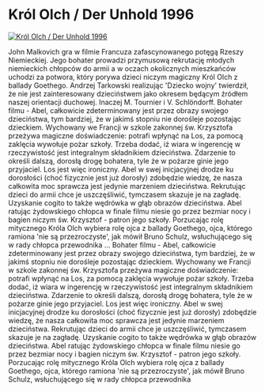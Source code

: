 Król Olch / Der Unhold 1996 
=============
[![Król Olch / Der Unhold 1996 ](http://vidos.pl/images/player.gif)](http://vidos.pl/krol-olch-der-unhold-1996)

 John Malkovich gra w filmie Francuza zafascynowanego potęgą Rzeszy Niemieckiej. Jego bohater prowadzi przymusową rekrutację młodych niemieckich chłopców do armii a w oczach okolicznych mieszkańców uchodzi za potwora, który porywa dzieci niczym magiczny Król Olch z ballady Goethego. Andrzej Tarkowski realizując 'Dziecko wojny' twierdził, że nie jest zainteresowany dzieciństwem jako okresem będącym źródłem naszej orientacji duchowej. Inaczej M. Tournier i V. Schlöndorff. Bohater filmu - Abel, całkowicie zdeterminowany jest przez obrazy swojego dzieciństwa, tym bardziej, że w jakimś stopniu nie dorośleje pozostając dzieckiem. Wychowany we Francji w szkole zakonnej św. Krzysztofa przeżywa magiczne doświadczenie: potrafi wpłynąć na Los, za pomocą zaklęcia wywołuje pożar szkoły. Trzeba dodać, iż wiara w ingerencję w rzeczywistość jest integralnym składnikiem dzieciństwa. Zdarzenie to określi dalszą, dorosłą drogę bohatera, tyle że w pożarze ginie jego przyjaciel. Los jest więc ironiczny. Abel w swej inicjacyjnej drodze ku dorosłości (choć fizycznie jest już dorosły) zdobędzie wiedzę, że nasza całkowita moc sprawcza jest jedynie marzeniem dzieciństwa. Rekrutując dzieci do armii chce je uszczęśliwić, tymczasem skazuje je na zagładę. Uzyskanie cogito to także wędrówka w głąb obrazów dzieciństwa. Abel ratując żydowskiego chłopca w finale filmu niesie go przez bezmiar nocy i bagien niczym św. Krzysztof - patron jego szkoły. Porzucając rolę mitycznego Króla Olch wybiera rolę ojca z ballady Goethego, ojca, którego ramiona 'nie są przezroczyste', jak mówił Bruno Schulz, wsłuchującego się w rady chłopca przewodnika   ... Bohater filmu - Abel, całkowicie zdeterminowany jest przez obrazy swojego dzieciństwa, tym bardziej, że w jakimś stopniu nie dorośleje pozostając dzieckiem. Wychowany we Francji w szkole zakonnej św. Krzysztofa przeżywa magiczne doświadczenie: potrafi wpłynąć na Los, za pomocą zaklęcia wywołuje pożar szkoły. Trzeba dodać, iż wiara w ingerencję w rzeczywistość jest integralnym składnikiem dzieciństwa. Zdarzenie to określi dalszą, dorosłą drogę bohatera, tyle że w pożarze ginie jego przyjaciel. Los jest więc ironiczny. Abel w swej inicjacyjnej drodze ku dorosłości (choć fizycznie jest już dorosły) zdobędzie wiedzę, że nasza całkowita moc sprawcza jest jedynie marzeniem dzieciństwa. Rekrutując dzieci do armii chce je uszczęśliwić, tymczasem skazuje je na zagładę. Uzyskanie cogito to także wędrówka w głąb obrazów dzieciństwa. Abel ratując żydowskiego chłopca w finale filmu niesie go przez bezmiar nocy i bagien niczym św. Krzysztof - patron jego szkoły. Porzucając rolę mitycznego Króla Olch wybiera rolę ojca z ballady Goethego, ojca, którego ramiona 'nie są przezroczyste', jak mówił Bruno Schulz, wsłuchującego się w rady chłopca przewodnika
